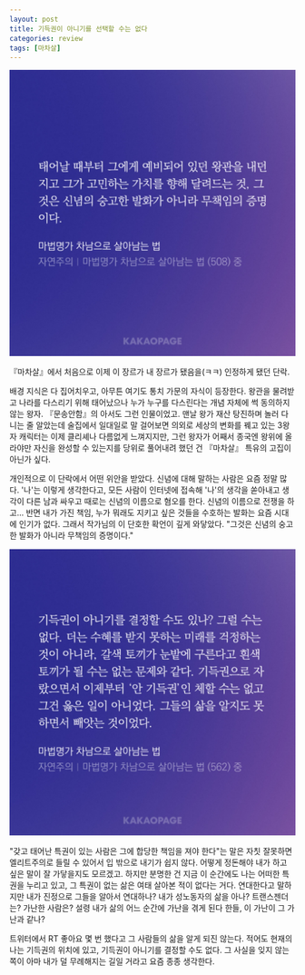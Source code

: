 ```yaml
---
layout: post
title: 기득권이 아니기를 선택할 수는 없다
categories: review
tags: [마차살]
---
```


<div id="quoteimage">
  <img src="/thumbnails/250319/1.jpg"/>
</div>

『마차살』에서 처음으로 이제 이 장르가 내 장르가 됐음을(ㅋㅋ) 인정하게 됐던 단락. 

배경 지식은 다 집어치우고, 아무튼 여기도 통치 가문의 자식이 등장한다. 왕관을 물려받고 나라를 다스리기 위해 태어났으나 누가 누구를 다스린다는 개념 자체에 썩 동의하지 않는 왕자. 『문송안함』의 아서도 그런 인물이었고. 맨날 왕가 재산 탕진하며 놀러 다니는 줄 알았는데 술집에서 일대일로 말 걸어보면 의외로 세상의 변화를 꿰고 있는 3왕자 캐릭터는 이제 클리셰나 다름없게 느껴지지만, 그런 왕자가 어째서 종국엔 왕위에 올라야만 자신을 완성할 수 있는지를 당위로 풀어내려 했던 건  『마차살』 특유의 고집이 아닌가 싶다.

개인적으로 이 단락에서 어떤 위안을 받았다. 신념에 대해 말하는 사람은 요즘 정말 많다. '나'는 이렇게 생각한다고, 모든 사람이 인터넷에 접속해 '나'의 생각을 쏟아내고 생각이 다른 남과 싸우고 때로는 신념의 이름으로 혐오를 한다. 신념의 이름으로 전쟁을 하고... 반면 내가 가진 책임, 누가 뭐래도 지키고 싶은 것들을 수호하는 발화는 요즘 시대에 인기가 없다. 그래서 작가님의 이 단호한 확언이 깊게 와닿았다. "그것은 신념의 숭고한 발화가 아니라 무책임의 증명이다."

<div style="clear:both; margin-bottom: 15px;"></div>
<div id="quoteimage">
  <img src="/thumbnails/250319/2.jpg"/>
</div>

"갖고 태어난 특권이 있는 사람은 그에 합당한 책임을 져야 한다"는 말은 자칫 잘못하면 엘리트주의로 들릴 수 있어서 입 밖으로 내기가 쉽지 않다. 어떻게 정돈해야 내가 하고 싶은 말이 잘 가닿을지도 모르겠고. 하지만 분명한 건 지금 이 순간에도 나는 어떠한 특권을 누리고 있고, 그 특권이 없는 삶은 여태 살아본 적이 없다는 거다. 연대한다고 말하지만 내가 진정으로 그들을 알아서 연대하나? 내가 성노동자의 삶을 아나? 트랜스젠더는? 가난한 사람은? 설령 내가 삶의 어느 순간에 가난을 겪게 된다 한들, 이 가난이 그 가난과 같나?

트위터에서 RT 좋아요 몇 번 했다고 그 사람들의 삶을 알게 되진 않는다. 적어도 현재의 나는 기득권의 위치에 있고, 기득권이 아니기를 결정할 수도 없다. 그 사실을 잊지 않는 쪽이 아마 내가 덜 무례해지는 길일 거라고 요즘 종종 생각한다. 